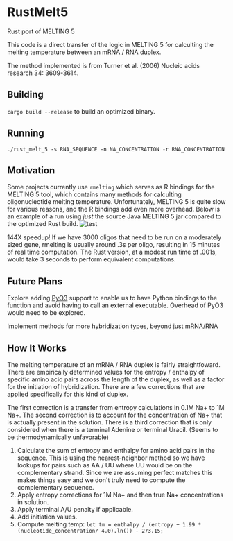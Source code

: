 # RustMelt5
Rust port of MELTING 5

This code is a direct transfer of the logic in MELTING 5 for calculting the melting temperature between an mRNA / RNA duplex. 

The method implemented is from Turner et al. (2006) Nucleic acids research 34: 3609-3614.

## Building
```cargo build --release``` to build an optimized binary.

## Running
```./rust_melt_5 -s RNA_SEQUENCE -n NA_CONCENTRATION -r RNA_CONCENTRATION```

## Motivation
Some projects currently use `rmelting` which serves as R bindings for the MELTING 5 tool, which contains many methods for calculting oligonucleotide melting temperature. Unfortunately, MELTING 5 is quite slow for various reasons, and the R bindings add even more overhead. Below is an example of a run using *just* the source Java MELTING 5 jar compared to the optimized Rust build.
![test](https://github.com/acrinklaw/RustMelt5/assets/25108033/5f4ca91b-951e-416b-884b-51b8da1f461e)


144X speedup! If we have 3000 oligos that need to be run on a moderately sized gene, rmelting is usually around .3s per oligo, resulting in 15 minutes of real time computation. The Rust version, at a modest run time of .001s, would take 3 seconds to perform equivalent computations.

## Future Plans
Explore adding [PyO3](https://pyo3.rs/v0.19.2/) support to enable us to have Python bindings to the function and avoid having to call an external executable. Overhead of PyO3 would need to be explored.

Implement methods for more hybridization types, beyond just mRNA/RNA

## How It Works
The melting temperature of an mRNA / RNA duplex is fairly straightfoward. There are empirically determined values for the entropy / enthalpy of specific amino acid pairs across the length of the duplex, as well as a factor for the initiation of hybridization. There are a few corrections that are applied specifically for this kind of duplex.

The first correction is a transfer from entropy calculations in 0.1M Na+ to 1M Na+. The second correction is to account for the concentration of Na+ that is actually present in the solution. There is a third correction that is only considered when there is a terminal Adenine or terminal Uracil. (Seems to be thermodynamically unfavorable)

1. Calculate the sum of entropy and enthalpy for amino acid pairs in the sequence. This is using the nearest-neighbor method so we have lookups for pairs such as AA / UU where UU would be on the complementary strand. Since we are assuming perfect matches this makes things easy and we don't truly need to compute the complementary sequence.
2. Apply entropy corrections for 1M Na+ and then true Na+ concentrations in solution.
3. Apply terminal A/U penalty if applicable. 
4. Add initiation values.
5. Compute melting temp: `let tm = enthalpy / (entropy + 1.99 * (nucleotide_concentration/ 4.0).ln()) - 273.15;`
